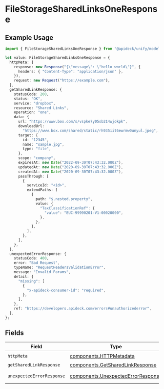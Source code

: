 # FileStorageSharedLinksOneResponse

## Example Usage

```typescript
import { FileStorageSharedLinksOneResponse } from "@apideck/unify/models/operations";

let value: FileStorageSharedLinksOneResponse = {
  httpMeta: {
    response: new Response("{\"message\": \"hello world\"}", {
      headers: { "Content-Type": "application/json" },
    }),
    request: new Request("https://example.com"),
  },
  getSharedLinkResponse: {
    statusCode: 200,
    status: "OK",
    service: "dropbox",
    resource: "Shared Links",
    operation: "one",
    data: {
      url: "https://www.box.com/s/vspke7y05sb214wjokpk",
      downloadUrl:
        "https://www.box.com/shared/static/rh935iit6ewrmw0unyul.jpeg",
      target: {
        id: "12345",
        name: "sample.jpg",
        type: "file",
      },
      scope: "company",
      expiresAt: new Date("2022-09-30T07:43:32.000Z"),
      updatedAt: new Date("2020-09-30T07:43:32.000Z"),
      createdAt: new Date("2020-09-30T07:43:32.000Z"),
      passThrough: [
        {
          serviceId: "<id>",
          extendPaths: [
            {
              path: "$.nested.property",
              value: {
                "TaxClassificationRef": {
                  "value": "EUC-99990201-V1-00020000",
                },
              },
            },
          ],
        },
      ],
    },
  },
  unexpectedErrorResponse: {
    statusCode: 400,
    error: "Bad Request",
    typeName: "RequestHeadersValidationError",
    message: "Invalid Params",
    detail: {
      "missing": [
        {
          "x-apideck-consumer-id": "required",
        },
      ],
    },
    ref: "https://developers.apideck.com/errors#unauthorizederror",
  },
};
```

## Fields

| Field                                                                                    | Type                                                                                     | Required                                                                                 | Description                                                                              |
| ---------------------------------------------------------------------------------------- | ---------------------------------------------------------------------------------------- | ---------------------------------------------------------------------------------------- | ---------------------------------------------------------------------------------------- |
| `httpMeta`                                                                               | [components.HTTPMetadata](../../models/components/httpmetadata.md)                       | :heavy_check_mark:                                                                       | N/A                                                                                      |
| `getSharedLinkResponse`                                                                  | [components.GetSharedLinkResponse](../../models/components/getsharedlinkresponse.md)     | :heavy_minus_sign:                                                                       | Shared Link                                                                              |
| `unexpectedErrorResponse`                                                                | [components.UnexpectedErrorResponse](../../models/components/unexpectederrorresponse.md) | :heavy_minus_sign:                                                                       | Unexpected error                                                                         |